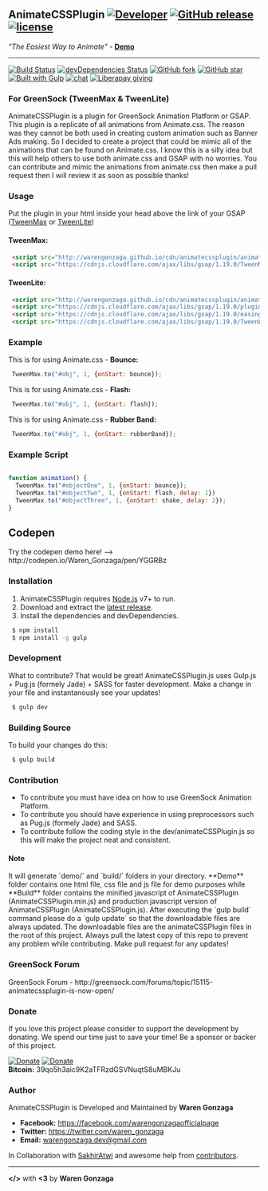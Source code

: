 ## AnimateCSSPlugin [![Developer](https://img.shields.io/badge/Developed%20by-WarenGonzaga-blue.svg)](https://github.com/WarenGonzaga/) [![GitHub release](https://img.shields.io/github/release/WarenGonzaga/AnimateCSSPlugin.svg)](https://github.com/WarenGonzaga/AnimateCSSPlugin/releases) [![license](https://img.shields.io/badge/license-MIT-blue.svg)](https://opensource.org/licenses/MIT)
<i>"The Easiest Way to Animate"</i> - **[Demo](http://warengonzaga.github.io/sites/animatecssplugin.html)**
***
[![Build Status](https://travis-ci.org/WarenGonzaga/AnimateCSSPlugin.svg?branch=master)](https://travis-ci.org/WarenGonzaga/AnimateCSSPlugin) [![devDependencies Status](https://david-dm.org/WarenGonzaga/AnimateCSSPlugin/dev-status.svg)](https://david-dm.org/WarenGonzaga/AnimateCSSPlugin?type=dev) [![GitHub fork](https://img.shields.io/github/forks/WarenGonzaga/AnimateCSSPlugin.svg)](https://github.com/WarenGonzaga/AnimateCSSPlugin)
[![GitHub star](https://img.shields.io/github/stars/WarenGonzaga/AnimateCSSPlugin.svg)](https://github.com/WarenGonzaga/AnimateCSSPlugin) [![Built with Gulp](https://img.shields.io/badge/Built%20with-GULP-%23CF4646.svg)](http://gulpjs.com/) [![chat](https://img.shields.io/badge/chat-gitter-green.svg)](https://gitter.im/animatecssplugin/Lobby)
[![Liberapay giving](http://img.shields.io/liberapay/receives/WarenGonzaga.svg?logo=liberapay)](https://github.com/WarenGonzaga/AnimateCSSPlugin)

### For GreenSock (TweenMax & TweenLite) </h3>
<p>AnimateCSSPlugin is a plugin for GreenSock Animation Platform or GSAP. This plugin is a replicate of all animations from Animate.css. The reason was they cannot be both used in creating custom animation such as Banner Ads making. So I decided to create a project that could be mimic all of the animations that can be found on Animate.css. I know this is a silly idea but this will help others to use both animate.css and GSAP with no worries. You can contribute and mimic the animations from animate.css then make a pull request then I will review it as soon as possible thanks!</p>

<h3> Usage </h3>
<p>Put the plugin in your html inside your head above the link of your GSAP (<u>TweenMax</u> or <u>TweenLite</u>)</p>

<h4> TweenMax: </h4>

```html
 <script src="http://warengonzaga.github.io/cdn/animatecssplugin/animateCSSPlugin.min.js"></script>
 <script src="https://cdnjs.cloudflare.com/ajax/libs/gsap/1.19.0/TweenMax.min.js"></script>
```

<h4> TweenLite: </h4>

```html
 <script src="http://warengonzaga.github.io/cdn/animatecssplugin/animateCSSPlugin.min.js"></script>
 <script src="https://cdnjs.cloudflare.com/ajax/libs/gsap/1.19.0/plugins/CSSPlugin.min.js"></script>
 <script src="https://cdnjs.cloudflare.com/ajax/libs/gsap/1.19.0/easing/EasePack.min.js"></script>
 <script src="https://cdnjs.cloudflare.com/ajax/libs/gsap/1.19.0/TweenLite.min.js"></script>
```

<h3> Example </h3>

<p>This is for using Animate.css - <b>Bounce:</b></p>

```javascript
 TweenMax.to("#obj", 1, {onStart: bounce});
```

<p>This is for using Animate.css - <b>Flash:</b></p>

```javascript
 TweenMax.to("#obj", 1, {onStart: flash});
```

<p>This is for using Animate.css - <b>Rubber Band:</b></p>

```javascript
 TweenMax.to("#obj", 1, {onStart: rubberBand});
```

<h3> Example Script </h3>

```javascript

function animation() {
  TweenMax.to("#objectOne", 1, {onStart: bounce});
  TweenMax.to("#objectTwo", 1, {onStart: flash, delay: 1})
  TweenMax.to("#objectThree", 1, {onStart: shake, delay: 2});
}

```

<h2> Codepen </h2>
Try the codepen demo here! --> http://codepen.io/Waren_Gonzaga/pen/YGGRBz

<h3> Installation </h3>

1. AnimateCSSPlugin requires [Node.js](https://nodejs.org/) v7+ to run.
2. Download and extract the [latest release](https://github.com/WarenGonzaga/AnimateCSSPlugin/releases).
3. Install the dependencies and devDependencies.

```sh
 $ npm install
 $ npm install -g gulp
```

<h3> Development </h3>
What to contribute? That would be great!
AnimateCSSPlugin.js uses Gulp.js + Pug.js (formely Jade) + SASS for faster development. Make a change in your file and instantanously see your updates!

```sh
 $ gulp dev
```

<h3> Building Source </h3>
To build your changes do this:

```sh
 $ gulp build
```

<h3> Contribution </h3>

* To contribute you must have idea on how to use GreenSock Animation Platform.
* To contribute you should have experience in using preprocessors such as Pug.js (formely Jade) and SASS.
* To contribute follow the coding style in the dev/animateCSSPlugin.js so this will make the project neat and consistent.

<h4>Note</h4>
It will generate `demo/` and `build/` folders in your directory. **Demo** folder contains one html file, css file and js file for demo purposes while **Build** folder contains the minified javascript of AnimateCSSPlugin (AnimateCSSPlugin.min.js) and production javascript version of AnimateCSSPlugin (AnimateCSSPlugin.js). After executing the `gulp build` command please do a `gulp update` so that the downloadable files are always updated. The downloadable files are the animateCSSPlugin files in the root of this project. Always pull the latest copy of this repo to prevent any problem while contributing. Make pull request for any updates!

<h3> GreenSock Forum </h3>
GreenSock Forum - http://greensock.com/forums/topic/15115-animatecssplugin-is-now-open/

<h3>Donate</h3>
If you love this project please consider to support the development by donating. We spend our time just to save your time! Be a sponsor or backer of this project.<br>

[![Donate](https://img.shields.io/badge/Donate-PayPal-blue.svg)](https://paypal.me/warengonzagaofficial)
[![Donate](https://img.shields.io/badge/Donate-Buy%20Me%20A%20Coffee-orange.svg)](https://www.buymeacoffee.com/warengonzagadev)<br>
**Bitcoin:** 39qo5h3aic9K2aTFRzdGSVNuqtS8uMBKJu

<h3>Author</h3>

AnimateCSSPlugin is Developed and Maintained by **Waren Gonzaga**

* **Facebook:** https://facebook.com/warengonzagaofficialpage
* **Twitter:** https://twitter.com/waren_gonzaga
* **Email:** warengonzaga.dev@gmail.com

In Collaboration with [SakhirAtwi](https://github/SakhirAtwi) and awesome help from [contributors](https://github.com/WarenGonzaga/AnimateCSSPlugin/graphs/contributors).

***
**</>** with **<3** by **Waren Gonzaga**
